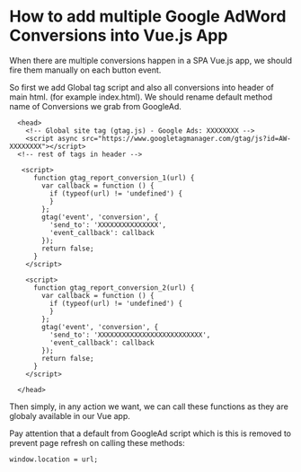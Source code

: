 # How to add multiple Google AdWord Conversions into Vue.js App

When there are multiple conversions happen in a SPA Vue.js app, we should fire them manually on each button event.

So first we add Global tag script and also all conversions into header of main html. (for example index.html). We should rename default method name of Conversions we grab from GoogleAd.

```
  <head>
    <!-- Global site tag (gtag.js) - Google Ads: XXXXXXXX -->
    <script async src="https://www.googletagmanager.com/gtag/js?id=AW-XXXXXXXX"></script>
  <!-- rest of tags in header -->
  
   <script>
      function gtag_report_conversion_1(url) {
        var callback = function () {
          if (typeof(url) != 'undefined') {
          }
        };
        gtag('event', 'conversion', {
          'send_to': 'XXXXXXXXXXXXXXX',
          'event_callback': callback
        });
        return false;
      }
    </script>

    <script>
      function gtag_report_conversion_2(url) {
        var callback = function () {
          if (typeof(url) != 'undefined') {
          }
        };
        gtag('event', 'conversion', {
          'send_to': 'XXXXXXXXXXXXXXXXXXXXXXXXXX',
          'event_callback': callback
        });
        return false;
      }
    </script>

  </head>
  ```
  Then simply, in any action we want, we can call these functions as they are globaly available in our Vue app.
  
Pay attention that a default from GoogleAd script which is this is removed to prevent page refresh on calling these methods:

  ```
window.location = url;
  ```
